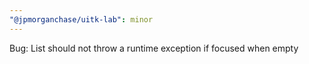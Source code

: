 ```yaml
---
"@jpmorganchase/uitk-lab": minor
---
```


Bug: List should not throw a runtime exception if focused when empty
